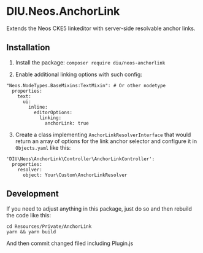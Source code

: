 # DIU.Neos.AnchorLink

Extends the Neos CKE5 linkeditor with server-side resolvable anchor links.

## Installation

1. Install the package: `composer require diu/neos-anchorlink`

2. Enable additional linking options with such config:

```
"Neos.NodeTypes.BaseMixins:TextMixin": # Or other nodetype
  properties:
    text:
      ui:
        inline:
          editorOptions:
            linking:
              anchorLink: true
```

3. Create a class implementing `AnchorLinkResolverInterface` that would return an array of options for the link anchor selector and configure it in `Objects.yaml` like this:

```
'DIU\Neos\AnchorLink\Controller\AnchorLinkController':
  properties:
    resolver:
      object: Your\Custom\AnchorLinkResolver
```

## Development

If you need to adjust anything in this package, just do so and then rebuild the code like this:

```
cd Resources/Private/AnchorLink
yarn && yarn build
```

And then commit changed filed including Plugin.js
